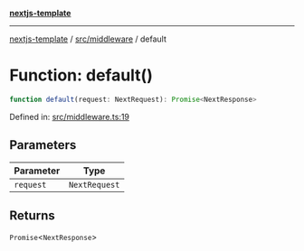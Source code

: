 [**nextjs-template**](../../../README.md)

---

[nextjs-template](../../../README.md) / [src/middleware](../README.md) / default

# Function: default()

```ts
function default(request: NextRequest): Promise<NextResponse>
```

Defined in: [src/middleware.ts:19](https://github.com/Its-Satyajit/nextjs-template/blob/main/src/middleware.ts#L19)

## Parameters

| Parameter | Type          |
| --------- | ------------- |
| `request` | `NextRequest` |

## Returns

`Promise`\<`NextResponse`\>
